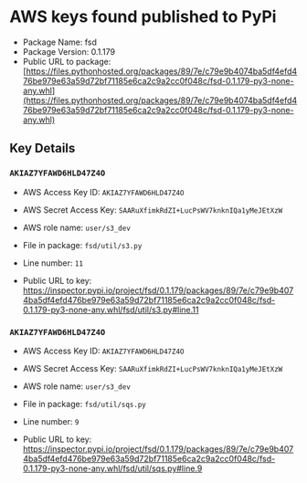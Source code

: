# AWS keys found published to PyPi

* Package Name: fsd
* Package Version: 0.1.179
* Public URL to package: [https://files.pythonhosted.org/packages/89/7e/c79e9b4074ba5df4efd476be979e63a59d72bf71185e6ca2c9a2cc0f048c/fsd-0.1.179-py3-none-any.whl](https://files.pythonhosted.org/packages/89/7e/c79e9b4074ba5df4efd476be979e63a59d72bf71185e6ca2c9a2cc0f048c/fsd-0.1.179-py3-none-any.whl)

## Key Details

### `AKIAZ7YFAWD6HLD47Z4O`

* AWS Access Key ID: `AKIAZ7YFAWD6HLD47Z4O`
* AWS Secret Access Key: `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` 
* AWS role name: `user/s3_dev`
* File in package: `fsd/util/s3.py`
* Line number: `11`

* Public URL to key: https://inspector.pypi.io/project/fsd/0.1.179/packages/89/7e/c79e9b4074ba5df4efd476be979e63a59d72bf71185e6ca2c9a2cc0f048c/fsd-0.1.179-py3-none-any.whl/fsd/util/s3.py#line.11



### `AKIAZ7YFAWD6HLD47Z4O`

* AWS Access Key ID: `AKIAZ7YFAWD6HLD47Z4O`
* AWS Secret Access Key: `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` 
* AWS role name: `user/s3_dev`
* File in package: `fsd/util/sqs.py`
* Line number: `9`

* Public URL to key: https://inspector.pypi.io/project/fsd/0.1.179/packages/89/7e/c79e9b4074ba5df4efd476be979e63a59d72bf71185e6ca2c9a2cc0f048c/fsd-0.1.179-py3-none-any.whl/fsd/util/sqs.py#line.9


